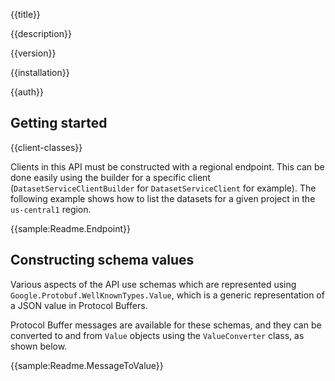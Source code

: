 {{title}}

{{description}}

{{version}}

{{installation}}

{{auth}}

## Getting started

{{client-classes}}

Clients in this API must be constructed with a regional endpoint.
This can be done easily using the builder for a specific client
(`DatasetServiceClientBuilder` for `DatasetServiceClient` for
example). The following example shows how to list the datasets for a
given project in the `us-central1` region.

{{sample:Readme.Endpoint}}

## Constructing schema values

Various aspects of the API use schemas which are represented using
`Google.Protobuf.WellKnownTypes.Value`, which is a generic
representation of a JSON value in Protocol Buffers.

Protocol Buffer messages are available for these schemas, and they
can be converted to and from `Value` objects using the
`ValueConverter` class, as shown below.

{{sample:Readme.MessageToValue}}
